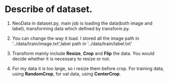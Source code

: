 # Describe of dataset.
1. NeoData in dataset.py, main job is loading the data(both image and label), transforming data which defined by transform.py.  

2. You can change the way it load. I stored all the image path in '../data/train/image.txt',label path in '../data/train/label.txt'  

3. Transform mainly include **Resize**, **Crop** and **Flip** the data. You would decide whether it is necessary to resize or not.  

4. For my data it is too large, so i resize them before crop. For training data, using **RandomCrop**, for val data, using **CenterCrop**.
